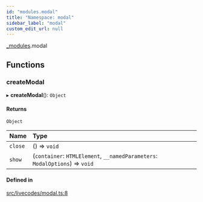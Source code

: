 ```yaml
---
id: "modules.modal"
title: "Namespace: modal"
sidebar_label: "modal"
custom_edit_url: null
---
```


[_modules](../modules/modules.md).modal

## Functions

### createModal

▸ **createModal**(): `Object`

#### Returns

`Object`

| Name | Type |
| :------ | :------ |
| `close` | () => `void` |
| `show` | (`container`: `HTMLElement`, `__namedParameters`: `ModalOptions`) => `void` |

#### Defined in

[src/livecodes/modal.ts:8](https://github.com/live-codes/livecodes/blob/0b19ad3/src/livecodes/modal.ts#L8)
